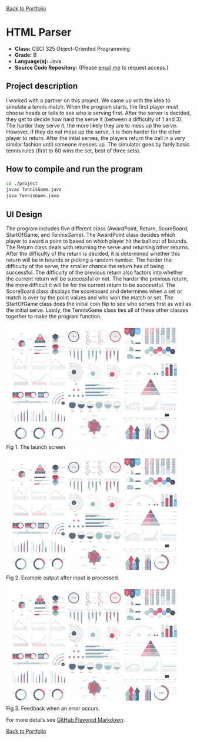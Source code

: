 [Back to Portfolio](./)

HTML Parser
===============

-   **Class:** CSCI 325 Object-Oriented Programming
-   **Grade:** B
-   **Language(s):** Java
-   **Source Code Repository:** (Please [email me](mailto:example@csustudent.net?subject=GitHub%20Access) to request access.)

## Project description

I worked with a partner on this project. We came up with the idea to simulate a tennis match. When the program starts, the first player must choose heads or tails to see who is serving first. After the server is decided, they get to decide how hard the serve it (between a difficulty of 1 and 3). The harder they serve it, the more likely they are to mess up the serve. However, if they do not mess up the serve, it is then harder for the other player to return. After the intial serves, the players return the ball in a very similar fashion until someone messes up. The simulator goes by farily basic tennis rules (first to 60 wins the set, best of three sets).

## How to compile and run the program

```bash
cd ./project
javac TennisGame.java
java TennisGame.java
```

## UI Design

The program includes five different class (AwardPoint, Return, ScoreBoard, StartOfGame, and TennisGame). The AwardPoint class decides which player to award a point to based on which player hit the ball out of bounds. The Return class deals with returning the serve and returning other returns. After the difficulty of the return is decided, it is determined whether this return will be in bounds or picking a random number. The harder the difficulty of the serve, the smaller chance the return has of being successful. The difficulty of the previous return also factors into whether the current return will be successful or not. The harder the previous return, the more difficult it will be for the current return to be successful. The ScoreBoard class displays the scoreboard and determines when a set or match is over by the point values and who won the match or set. The StartOfGame class does the initial coin flip to see who serves first as well as the initial serve. Lastly, the TennisGame class ties all of these other classes together to make the program function.

![screenshot](images/dummy_thumbnail.jpg)  
Fig 1. The launch screen

![screenshot](images/dummy_thumbnail.jpg)  
Fig 2. Example output after input is processed.

![screenshot](images/dummy_thumbnail.jpg)  
Fig 3. Feedback when an error occurs.

For more details see [GitHub Flavored Markdown](https://guides.github.com/features/mastering-markdown/).

[Back to Portfolio](./)
